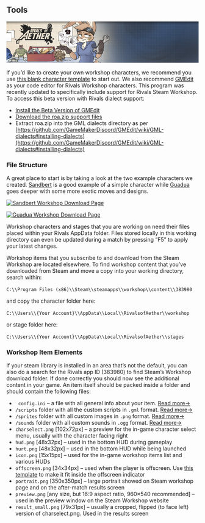 
## Tools ##



![](../images/rivals_workshop_banner.jpg)



If you’d like to create your own workshop characters, we recommend you use [this blank character template](https://rivalsofaether.com/wp-content/uploads/2020/02/WorkshopCharacterTemplate-1.zip) to start out. We also recommend [GMEdit](https://yellowafterlife.itch.io/gmedit) as your code editor for Rivals Workshop characters. This program was recently updated to specifically include support for Rivals Steam Workshop. To access this beta version with Rivals dialect support:

*   [Install the Beta Version of GMEdit](https://yellowafterlife.itch.io/gmedit)
*   [Download the roa.zip support files](https://rivalsofaether.com/wp-content/uploads/2019/02/roa.zip)
*   Extract roa.zip into the GML dialects directory as per [https://github.com/GameMakerDiscord/GMEdit/wiki/GML-dialects#installing-dialects](https://github.com/GameMakerDiscord/GMEdit/wiki/GML-dialects#installing-dialects)


### File Structure ###

A great place to start is by taking a look at the two example characters we created. [Sandbert](https://steamcommunity.com/workshop/filedetails/?id=1865940669) is a good example of a simple character while [Guadua](https://steamcommunity.com/sharedfiles/filedetails/?id=1866016173) goes deeper with some more exotic moves and designs.

[![Sandbert Workshop Download Page](https://rivalsofaether.com/wp-content/uploads/2020/02/preview-1-1024x576.png)](https://steamcommunity.com/workshop/filedetails/?id=1865940669)

[![Guadua Workshop Download Page](https://rivalsofaether.com/wp-content/uploads/2020/02/preview.png)](https://steamcommunity.com/sharedfiles/filedetails/?id=1866016173)

Workshop characters and stages that you are working on need their files placed within your Rivals AppData folder. Files stored locally in this working directory can even be updated during a match by pressing “F5” to apply your latest changes.

Workshop items that you subscribe to and download from the Steam Workshop are located elsewhere. To find workshop content that you’ve downloaded from Steam and move a copy into your working directory, search within:

`C:\\Program Files (x86)\\Steam\\steamapps\\workshop\\content\\383980`

and copy the character folder here:

`C:\\Users\\{Your Account}\\AppData\\Local\\RivalsofAether\\workshop`

or stage folder here:

`C:\\Users\\{Your Account}\\AppData\\Local\\RivalsofAether\\stages`


### Workshop Item Elements ###

If your steam library is installed in an area that’s not the default, you can also do a search for the Rivals app ID (383980) to find Steam’s Workshop download folder. If done correctly you should now see the additional content in your game. An item itself should be packed inside a folder and should contain the following files:

*  ` config.ini` – a file with all general info about your item. [Read more→](/code/config_ini)
*   `/scripts` folder with all the custom scripts in `.gml` format. [Read more→](https://www.rivalsofaether.com/workshop/scripts)
*   `/sprites` folder with all custom images in `.png` format. [Read more→](https://www.rivalsofaether.com/workshop/sprites)
*   `/sounds` folder with all custom sounds in `.ogg` format. [Read more→](https://www.rivalsofaether.com/workshop/sounds)
*   `charselect.png` \[102x72px\] – a preview for the in-game character select menu, usually with the character facing right
*   `hud.png` \[48x32px\] – used in the bottom HUD during gameplay
*   `hurt.png` \[48x32px\] – used in the bottom HUD while being launched
*   `icon.png` \[15x15px\] – used for the in-game workshop items list and various HUDs
*   `offscreen.png` \[34x34px\] – used when the player is offscreen. Use [this template](https://www.rivalsofaether.com/wp-content/uploads/2019/08/offscreen.png) to make it fit inside the offscreen indicator
*   `portrait.png` \[350x350px\] – large portrait showed on Steam workshop page and on the after-match results screen
*   `preview.png` \[any size, but 16:9 aspect ratio, 960×540 recommended\] – used in the preview window on the Steam Workshop website
*   `result_small.png` \[79x31px\] – usually a cropped, flipped (to face left) version of charselect.png. Used in the results screen

